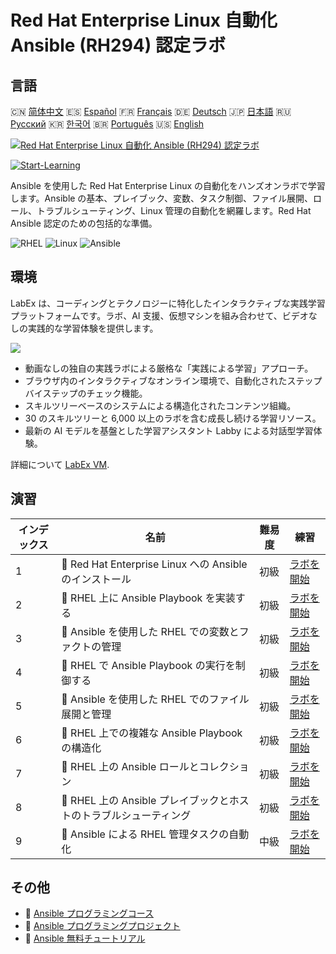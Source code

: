 # Red Hat Enterprise Linux 自動化 Ansible (RH294) 認定ラボ

## 言語

🇨🇳 [简体中文](README_zh.md) 🇪🇸 [Español](README_es.md) 🇫🇷 [Français](README_fr.md) 🇩🇪 [Deutsch](README_de.md) 🇯🇵 [日本語](README_ja.md) 🇷🇺 [Русский](README_ru.md) 🇰🇷 [한국어](README_ko.md) 🇧🇷 [Português](README_pt.md) 🇺🇸 [English](README.md) 

[![Red Hat Enterprise Linux 自動化 Ansible (RH294) 認定ラボ](https://cover-creator.labex.io/red-hat-enterprise-linux-automation-with-ansible-rh294.png?lang=ja)](https://labex.io/ja/courses/red-hat-enterprise-linux-automation-with-ansible-rh294)

[![Start-Learning](https://img.shields.io/badge/Start-Learning-whitesmoke?style=for-the-badge)](https://labex.io/ja/courses/red-hat-enterprise-linux-automation-with-ansible-rh294)

Ansible を使用した Red Hat Enterprise Linux の自動化をハンズオンラボで学習します。Ansible の基本、プレイブック、変数、タスク制御、ファイル展開、ロール、トラブルシューティング、Linux 管理の自動化を網羅します。Red Hat Ansible 認定のための包括的な準備。

![RHEL](https://img.shields.io/badge/RHEL-whitesmoke?style=for-the-badge&logo=rhel)
![Linux](https://img.shields.io/badge/Linux-whitesmoke?style=for-the-badge&logo=linux)
![Ansible](https://img.shields.io/badge/Ansible-whitesmoke?style=for-the-badge&logo=ansible)


## 環境

LabEx は、コーディングとテクノロジーに特化したインタラクティブな実践学習プラットフォームです。ラボ、AI 支援、仮想マシンを組み合わせて、ビデオなしの実践的な学習体験を提供します。

![](https://tutorial-screenshot.getvm.io/images/vm-1725247253.png)

- 動画なしの独自の実践ラボによる厳格な「実践による学習」アプローチ。
- ブラウザ内のインタラクティブなオンライン環境で、自動化されたステップバイステップのチェック機能。
- スキルツリーベースのシステムによる構造化されたコンテンツ組織。
- 30 のスキルツリーと 6,000 以上のラボを含む成長し続ける学習リソース。
- 最新の AI モデルを基盤とした学習アシスタント Labby による対話型学習体験。

詳細について [LabEx VM](https://support.labex.io/using-labex/virtual-machine).

## 演習

|   インデックス | 名前                                                              | 難易度   | 練習                                                                                                                                   |
|----------------|-------------------------------------------------------------------|----------|----------------------------------------------------------------------------------------------------------------------------------------|
|              1 | 📖 Red Hat Enterprise Linux への Ansible のインストール           | 初級     | <a target='_blank' href='https://labex.io/ja/tutorials/rhel-install-ansible-on-red-hat-enterprise-linux-590544'>ラボを開始</a>         |
|              2 | 📖 RHEL 上に Ansible Playbook を実装する                          | 初級     | <a target='_blank' href='https://labex.io/ja/tutorials/ansible-implement-an-ansible-playbook-on-rhel-590552'>ラボを開始</a>            |
|              3 | 📖 Ansible を使用した RHEL での変数とファクトの管理               | 初級     | <a target='_blank' href='https://labex.io/ja/tutorials/ansible-manage-variables-and-facts-in-rhel-with-ansible-590560'>ラボを開始</a>  |
|              4 | 📖 RHEL で Ansible Playbook の実行を制御する                      | 初級     | <a target='_blank' href='https://labex.io/ja/tutorials/rhel-control-ansible-playbook-execution-on-rhel-590569'>ラボを開始</a>          |
|              5 | 📖 Ansible を使用した RHEL でのファイル展開と管理                 | 初級     | <a target='_blank' href='https://labex.io/ja/tutorials/ansible-deploy-and-manage-files-on-rhel-with-ansible-590573'>ラボを開始</a>     |
|              6 | 📖 RHEL 上での複雑な Ansible Playbook の構造化                    | 初級     | <a target='_blank' href='https://labex.io/ja/tutorials/ansible-structuring-complex-ansible-playbooks-on-rhel-590576'>ラボを開始</a>    |
|              7 | 📖 RHEL 上の Ansible ロールとコレクション                         | 初級     | <a target='_blank' href='https://labex.io/ja/tutorials/ansible-ansible-roles-and-collections-on-rhel-590574'>ラボを開始</a>            |
|              8 | 📖 RHEL 上の Ansible プレイブックとホストのトラブルシューティング | 初級     | <a target='_blank' href='https://labex.io/ja/tutorials/ansible-troubleshoot-ansible-playbooks-and-hosts-on-rhel-590577'>ラボを開始</a> |
|              9 | 📖 Ansible による RHEL 管理タスクの自動化                         | 中級     | <a target='_blank' href='https://labex.io/ja/tutorials/ansible-automate-rhel-administration-tasks-with-ansible-590613'>ラボを開始</a>  |

## その他

- 🔗 [Ansible プログラミングコース](https://github.com/labex-labs/awesome-programming-courses)
- 🔗 [Ansible プログラミングプロジェクト](https://github.com/labex-labs/awesome-programming-projects)
- 🔗 [Ansible 無料チュートリアル](https://github.com/labex-labs/ansible-free-tutorials)

